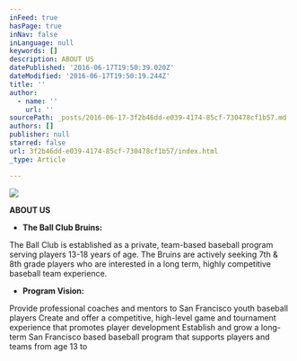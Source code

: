 ```yaml
---
inFeed: true
hasPage: true
inNav: false
inLanguage: null
keywords: []
description: ABOUT US
datePublished: '2016-06-17T19:50:39.020Z'
dateModified: '2016-06-17T19:50:19.244Z'
title: ''
author:
  - name: ''
    url: ''
sourcePath: _posts/2016-06-17-3f2b46dd-e039-4174-85cf-730478cf1b57.md
authors: []
publisher: null
starred: false
url: 3f2b46dd-e039-4174-85cf-730478cf1b57/index.html
_type: Article

---
```

![](https://the-grid-user-content.s3-us-west-2.amazonaws.com/7d8e3c91-f8de-4bd8-859f-9b4bf1a6ee18.png)

**ABOUT US**

* **The Ball Club Bruins:**

The Ball Club is established as a private, team-based baseball program serving players 13-18 years of age. The Bruins are actively seeking 7th & 8th grade players who are interested in a long term, highly competitive baseball team experience.

* **Program Vision:**

Provide professional coaches and mentors to San Francisco youth baseball players Create and offer a competitive, high-level game and tournament experience that promotes player development Establish and grow a long-term San Francisco based baseball program that supports players and teams from age 13 to